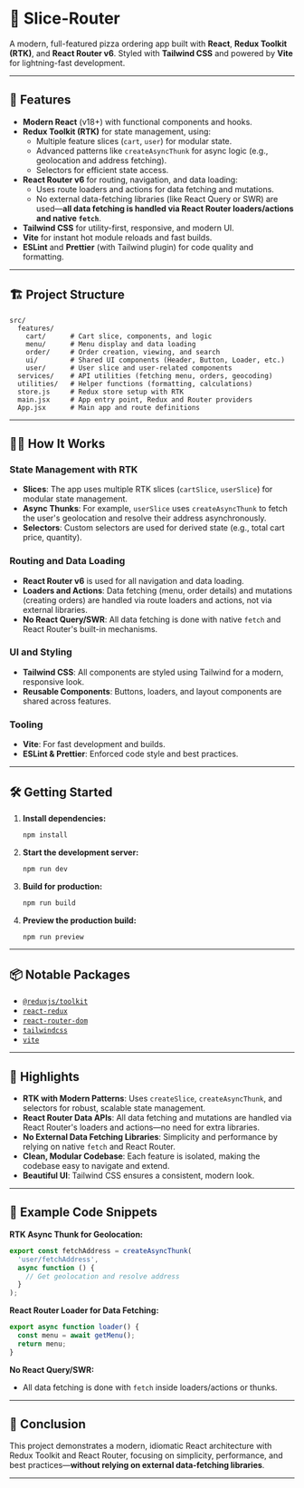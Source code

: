 # 🍕 Slice-Router

A modern, full-featured pizza ordering app built with **React**, **Redux Toolkit (RTK)**, and **React Router v6**. Styled with **Tailwind CSS** and powered by **Vite** for lightning-fast development.

---

## 🚀 Features

- **Modern React** (v18+) with functional components and hooks.
- **Redux Toolkit (RTK)** for state management, using:
  - Multiple feature slices (`cart`, `user`) for modular state.
  - Advanced patterns like `createAsyncThunk` for async logic (e.g., geolocation and address fetching).
  - Selectors for efficient state access.
- **React Router v6** for routing, navigation, and data loading:
  - Uses route loaders and actions for data fetching and mutations.
  - No external data-fetching libraries (like React Query or SWR) are used—**all data fetching is handled via React Router loaders/actions and native `fetch`**.
- **Tailwind CSS** for utility-first, responsive, and modern UI.
- **Vite** for instant hot module reloads and fast builds.
- **ESLint** and **Prettier** (with Tailwind plugin) for code quality and formatting.

---

## 🏗️ Project Structure

```
src/
  features/
    cart/      # Cart slice, components, and logic
    menu/      # Menu display and data loading
    order/     # Order creation, viewing, and search
    ui/        # Shared UI components (Header, Button, Loader, etc.)
    user/      # User slice and user-related components
  services/    # API utilities (fetching menu, orders, geocoding)
  utilities/   # Helper functions (formatting, calculations)
  store.js     # Redux store setup with RTK
  main.jsx     # App entry point, Redux and Router providers
  App.jsx      # Main app and route definitions
```

---

## 🧑‍💻 How It Works

### State Management with RTK

- **Slices**: The app uses multiple RTK slices (`cartSlice`, `userSlice`) for modular state management.
- **Async Thunks**: For example, `userSlice` uses `createAsyncThunk` to fetch the user's geolocation and resolve their address asynchronously.
- **Selectors**: Custom selectors are used for derived state (e.g., total cart price, quantity).

### Routing and Data Loading

- **React Router v6** is used for all navigation and data loading.
- **Loaders and Actions**: Data fetching (menu, order details) and mutations (creating orders) are handled via route loaders and actions, not via external libraries.
- **No React Query/SWR**: All data fetching is done with native `fetch` and React Router's built-in mechanisms.

### UI and Styling

- **Tailwind CSS**: All components are styled using Tailwind for a modern, responsive look.
- **Reusable Components**: Buttons, loaders, and layout components are shared across features.

### Tooling

- **Vite**: For fast development and builds.
- **ESLint & Prettier**: Enforced code style and best practices.

---

## 🛠️ Getting Started

1. **Install dependencies:**
   ```bash
   npm install
   ```
2. **Start the development server:**
   ```bash
   npm run dev
   ```
3. **Build for production:**
   ```bash
   npm run build
   ```
4. **Preview the production build:**
   ```bash
   npm run preview
   ```

---

## 📦 Notable Packages

- [`@reduxjs/toolkit`](https://redux-toolkit.js.org/)
- [`react-redux`](https://react-redux.js.org/)
- [`react-router-dom`](https://reactrouter.com/en/main)
- [`tailwindcss`](https://tailwindcss.com/)
- [`vite`](https://vitejs.dev/)

---

## 📝 Highlights

- **RTK with Modern Patterns**: Uses `createSlice`, `createAsyncThunk`, and selectors for robust, scalable state management.
- **React Router Data APIs**: All data fetching and mutations are handled via React Router's loaders and actions—no need for extra libraries.
- **No External Data Fetching Libraries**: Simplicity and performance by relying on native `fetch` and React Router.
- **Clean, Modular Codebase**: Each feature is isolated, making the codebase easy to navigate and extend.
- **Beautiful UI**: Tailwind CSS ensures a consistent, modern look.

---

## 📂 Example Code Snippets

**RTK Async Thunk for Geolocation:**
```js
export const fetchAddress = createAsyncThunk(
  'user/fetchAddress',
  async function () {
    // Get geolocation and resolve address
  }
);
```

**React Router Loader for Data Fetching:**
```js
export async function loader() {
  const menu = await getMenu();
  return menu;
}
```

**No React Query/SWR:**
- All data fetching is done with `fetch` inside loaders/actions or thunks.

---

## 🏁 Conclusion

This project demonstrates a modern, idiomatic React architecture with Redux Toolkit and React Router, focusing on simplicity, performance, and best practices—**without relying on external data-fetching libraries**.

---
